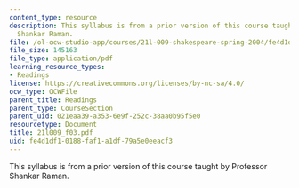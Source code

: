 ```yaml
---
content_type: resource
description: This syllabus is from a prior version of this course taught by Professor
  Shankar Raman.
file: /ol-ocw-studio-app/courses/21l-009-shakespeare-spring-2004/fe4d1df10188faf1a1df79a5e0eeacf3_21l009_f03.pdf
file_size: 145163
file_type: application/pdf
learning_resource_types:
- Readings
license: https://creativecommons.org/licenses/by-nc-sa/4.0/
ocw_type: OCWFile
parent_title: Readings
parent_type: CourseSection
parent_uid: 021eaa39-a353-6e9f-252c-38aa0b95f5e0
resourcetype: Document
title: 21l009_f03.pdf
uid: fe4d1df1-0188-faf1-a1df-79a5e0eeacf3
---
```

This syllabus is from a prior version of this course taught by Professor Shankar Raman.